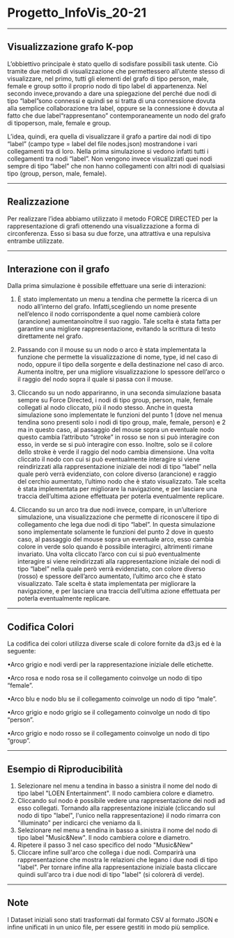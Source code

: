 # Progetto_InfoVis_20-21
----------------------------
Visualizzazione grafo K-pop
----------------------------
L’obbiettivo principale è stato quello di sodisfare possibili task utente. Ciò tramite due metodi di visualizzazione che permettessero all’utente stesso di visualizzare, nel primo, tutti gli elementi del grafo di tipo person, male, female e group sotto il proprio nodo di tipo label di appartenenza. Nel secondo invece,provando a dare una spiegazione del perché due nodi di tipo “label”sono connessi e quindi se si tratta di una connessione dovuta alla semplice collaborazione tra label, oppure se la connessione è dovuta al fatto che due label“rappresentano” contemporaneamente un nodo del grafo di tipoperson, male, female e group. 

L’idea, quindi, era quella di visualizzare il grafo a partire dai nodi di tipo “label” (campo type = label del file nodes.json) mostrandone i vari collegamenti tra di loro. Nella prima simulazione si vedono infatti tutti i collegamenti tra nodi “label”. Non vengono invece visualizzati quei nodi sempre di tipo “label” che non hanno collegamenti con altri nodi di qualsiasi tipo (group, person, male, female). 

----------------------------
Realizzazione
----------------------------

Per realizzare l’idea abbiamo utilizzato il metodo FORCE DIRECTED per la rappresentazione di grafi ottenendo una visualizzazione a forma di circonferenza. Esso si basa su due forze, una attrattiva e una repulsiva entrambe utilizzate. 

----------------------------
Interazione con il grafo
----------------------------

Dalla prima simulazione è possibile effettuare una serie di interazioni:

1) È stato implementato un menu a tendina che permette la ricerca di un nodo all’interno del grafo. Infatti,scegliendo un nome presente nell’elenco il nodo corrispondente a quel nome cambierà colore (arancione) aumentanoinoltre il suo raggio. Tale scelta è stata fatta per garantire una migliore rappresentazione, evitando la scrittura di testo direttamente nel grafo.

2) Passando con il mouse su un nodo o arco è stata implementata la funzione che permette la visualizzazione di 
nome, type, id nel caso di nodo, oppure il tipo della sorgente e della destinazione nel caso di arco. Aumenta inoltre, per una migliore visualizzazione lo spessore dell’arco o il raggio del nodo sopra il quale si passa con il mouse.

3) Cliccando su un nodo appariranno, in una seconda simulazione basata sempre su Force Directed, i nodi di tipo group, person, male, female collegati al nodo cliccato, più il nodo stesso. Anche in questa simulazione sono implementate le funzioni del punto 1 (dove nel menua tendina sono presenti solo i nodi di tipo group, male, female, person) e 2 ma in questo caso, al passaggio del mouse sopra un eventuale nodo questo cambia l’attributo “stroke” in rosso se non si può interagire con esso, in verde se si può interagire con esso. Inoltre, solo se il colore dello stroke è verde il raggio del nodo cambia dimensione. Una volta cliccato il nodo con cui si può eventualmente interagire si viene reindirizzati alla rappresentazione iniziale dei nodi di tipo “label” nella quale però verrà evidenziato, con colore diverso (arancione) e raggio del cerchio aumentato, l’ultimo nodo che è stato visualizzato. Tale scelta è stata implementata per migliorare la navigazione, e per lasciare una traccia dell’ultima azione effettuata per poterla eventualmente replicare.

4) Cliccando su un arco tra due nodi invece, compare, in un’ulteriore simulazione, una visualizzazione che permette di riconoscere il tipo di collegamento che lega due nodi di tipo “label”. In questa simulazione sono implementate solamente le funzioni del punto 2 dove in questo caso, al passaggio del mouse sopra un eventuale arco, esso cambia colore in verde solo quando è possibile interagirci, altrimenti rimane invariato. Una volta cliccato l’arco con cui si può eventualmente interagire si viene reindirizzati alla rappresentazione iniziale dei nodi di tipo “label” nella quale però verrà evidenziato, con colore diverso (rosso) e spessore dell’arco aumentato, l’ultimo arco che è stato visualizzato. Tale scelta è stata implementata per migliorare la navigazione, e per lasciare una traccia dell’ultima azione effettuata per poterla eventualmente replicare.

--------------------------
Codifica Colori
--------------------------

La codifica dei colori utilizza diverse scale di colore fornite da d3.js ed è la seguente:

•Arco grigio e nodi verdi per la rappresentazione iniziale delle etichette.

•Arco rosa e nodo rosa se il collegamento coinvolge un nodo di tipo “female”. 

•Arco blu e nodo blu se il collegamento coinvolge un nodo di tipo “male”. 

•Arco grigio e nodo grigio se il collegamento coinvolge un nodo di tipo “person”. 

•Arco grigio e nodo rosso se il collegamento coinvolge un nodo di tipo “group”.

--------------------------
Esempio di Riproducibilità
--------------------------
1) Selezionare nel menu a tendina in basso a sinistra il nome del nodo di tipo label "LOEN Entertainment". Il nodo cambiera colore e diametro.
2) Cliccando sul nodo è possibile vedere una rappresentazione dei nodi ad esso collegati. Tornando alla rappresentazione iniziale (cliccando sul nodo di tipo "label", l'unico nella rappresentazione) il nodo rimarra con "illuminato" per indicarci che veniamo da li.
3) Selezionare nel menu a tendina in basso a sinistra il nome del nodo di tipo label "Music&New". Il nodo cambiera colore e diametro.
4) Ripetere il passo 3 nel caso specifico del nodo "Music&New"
5) Cliccare infine sull'arco che collega i due nodi. Comparirà una rappresentazione che mostra le relazioni che legano i due nodi di tipo "label". Per tornare infine alla rappresentazione iniziale basta cliccare quindi sull'arco tra i due nodi di tipo "label" (si colorerà di verde). 
--------------------------
Note
--------------------------
I Dataset iniziali sono stati trasformati dal formato CSV al formato JSON e infine unificati in un unico file, per essere gestiti in modo più semplice.
